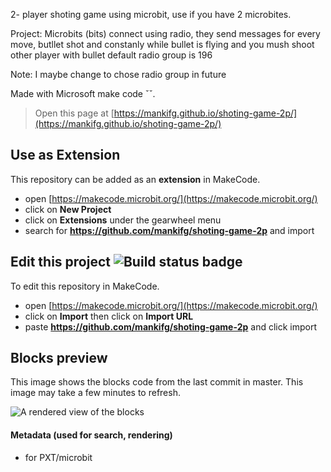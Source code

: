 2- player shoting game using microbit, use if you have 2 microbites.

Project:
  Microbits (bits) connect using radio,
  they send messages for every move, butllet shot and constanly while bullet is flying
  and you mush shoot other player with bullet
  default radio group is 196
 
Note:
  I maybe change to chose radio group in future

Made with Microsoft make code ˇˇ.

> Open this page at [https://mankifg.github.io/shoting-game-2p/](https://mankifg.github.io/shoting-game-2p/)

## Use as Extension

This repository can be added as an **extension** in MakeCode.

* open [https://makecode.microbit.org/](https://makecode.microbit.org/)
* click on **New Project**
* click on **Extensions** under the gearwheel menu
* search for **https://github.com/mankifg/shoting-game-2p** and import

## Edit this project ![Build status badge](https://github.com/mankifg/shoting-game-2p/workflows/MakeCode/badge.svg)

To edit this repository in MakeCode.

* open [https://makecode.microbit.org/](https://makecode.microbit.org/)
* click on **Import** then click on **Import URL**
* paste **https://github.com/mankifg/shoting-game-2p** and click import

## Blocks preview

This image shows the blocks code from the last commit in master.
This image may take a few minutes to refresh.

![A rendered view of the blocks](https://github.com/mankifg/shoting-game-2p/raw/master/.github/makecode/blocks.png)

#### Metadata (used for search, rendering)

* for PXT/microbit
<script src="https://makecode.com/gh-pages-embed.js"></script><script>makeCodeRender("{{ site.makecode.home_url }}", "{{ site.github.owner_name }}/{{ site.github.repository_name }}");</script>
